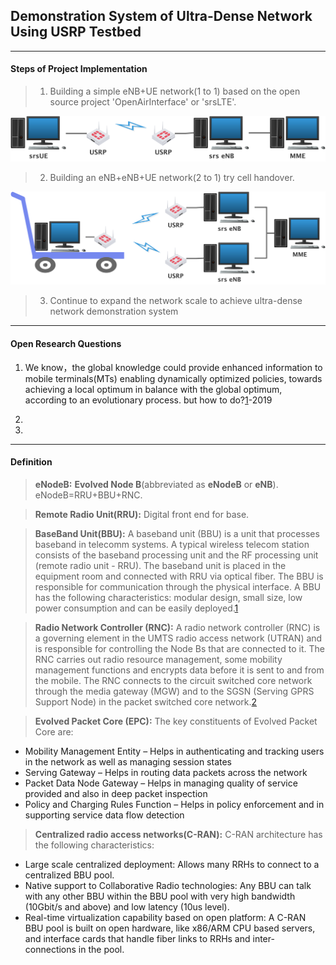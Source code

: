 ## Demonstration System of Ultra-Dense Network  Using USRP Testbed
---
#### Steps of Project Implementation
>1. Building a simple eNB+UE network(1 to 1) based on the open source project 'OpenAirInterface' or 'srsLTE'.

![](./Photos/1TO1.png)


>2. Building an eNB+eNB+UE network(2 to 1) try cell handover.

![](./Photos/2TO1.png)

>3. Continue to expand the network scale to achieve ultra-dense network demonstration system

---
#### Open Research Questions
1. We know，the global knowledge could provide enhanced information to mobile terminals(MTs) enabling dynamically optimized policies, towards achieving a local optimum in balance with the global optimum, according to an evolutionary process. but how to do?[1]-2019

2. 

3.


---
#### Definition

>**eNodeB:** **Evolved Node B**(abbreviated as **eNodeB** or **eNB**). eNodeB=RRU+BBU+RNC.

>**Remote Radio Unit(RRU):** Digital front end for base.

>**BaseBand Unit(BBU):** A baseband unit (BBU) is a unit that processes baseband in telecomm systems. A typical wireless telecom station consists of the baseband processing unit and the RF processing unit (remote radio unit - RRU). The baseband unit is placed in the equipment room and connected with RRU via optical fiber. The BBU is responsible for communication through the physical interface. A BBU has the following characteristics: modular design, small size, low power consumption and can be easily deployed.[1]

>**Radio Network Controller (RNC):** A radio network controller (RNC) is a governing element in the UMTS radio access network (UTRAN) and is responsible for controlling the Node Bs that are connected to it. The RNC carries out radio resource management, some mobility management functions and encrypts data before it is sent to and from the mobile. The RNC connects to the circuit switched core network through the media gateway (MGW) and to the SGSN (Serving GPRS Support Node) in the packet switched core network.[2]

>**Evolved Packet Core (EPC):** The key constituents of Evolved Packet Core are:
 * Mobility Management Entity – Helps in authenticating and tracking users in the network as well as managing session states
 * Serving Gateway – Helps in routing data packets across the network
 * Packet Data Node Gateway – Helps in managing quality of service provided and also in deep packet inspection
 * Policy and Charging Rules Function – Helps in policy enforcement and in supporting service data flow detection

 >**Centralized radio access networks(C-RAN):** C-RAN architecture has the following characteristics:
  * Large scale centralized deployment: Allows many RRHs to connect to a centralized BBU pool.
  * Native support to Collaborative Radio technologies: Any BBU can talk with any other BBU within the BBU pool with very high bandwidth (10Gbit/s and above) and low latency (10us level).
  * Real-time virtualization capability based on open platform: A C-RAN BBU pool is built on open hardware, like x86/ARM CPU based servers, and interface cards that handle fiber links to RRHs and inter-connections in the pool.




[1]:https://www.exfo.com/en/resources/glossary/baseband-unit/
[2]:https://www.idt.com/application/network-communications/radio-network-controller-rnc
